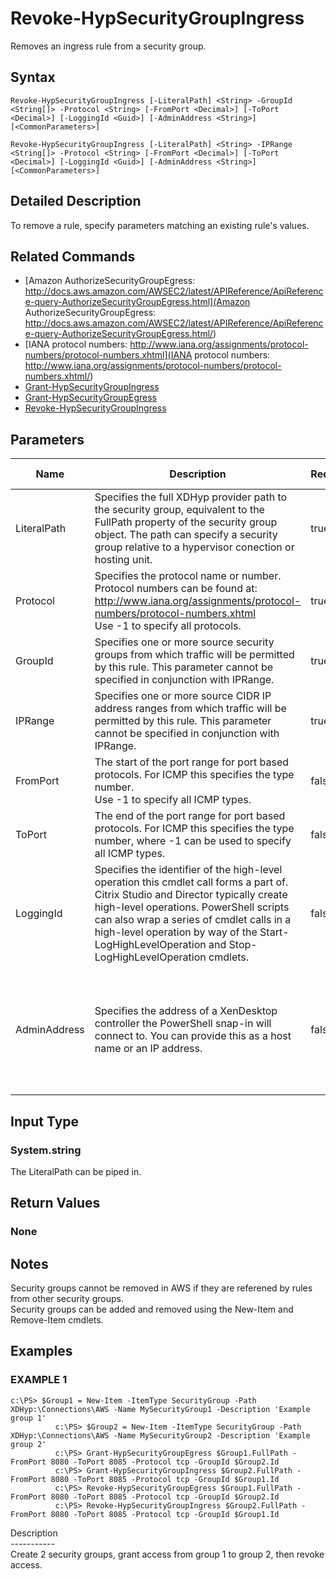 ﻿# Revoke-HypSecurityGroupIngress

   Removes an ingress rule from a security group.

## Syntax
```
Revoke-HypSecurityGroupIngress [-LiteralPath] <String> -GroupId <String[]> -Protocol <String> [-FromPort <Decimal>] [-ToPort <Decimal>] [-LoggingId <Guid>] [-AdminAddress <String>] [<CommonParameters>]

Revoke-HypSecurityGroupIngress [-LiteralPath] <String> -IPRange <String[]> -Protocol <String> [-FromPort <Decimal>] [-ToPort <Decimal>] [-LoggingId <Guid>] [-AdminAddress <String>] [<CommonParameters>]
```

## Detailed Description
   To remove a rule, specify parameters matching an existing rule's values.

## Related Commands
  * [Amazon AuthorizeSecurityGroupEgress: http://docs.aws.amazon.com/AWSEC2/latest/APIReference/ApiReference-query-AuthorizeSecurityGroupEgress.html](Amazon AuthorizeSecurityGroupEgress: http://docs.aws.amazon.com/AWSEC2/latest/APIReference/ApiReference-query-AuthorizeSecurityGroupEgress.html/)
  * [IANA protocol numbers: http://www.iana.org/assignments/protocol-numbers/protocol-numbers.xhtml](IANA protocol numbers: http://www.iana.org/assignments/protocol-numbers/protocol-numbers.xhtml/)
  * [Grant-HypSecurityGroupIngress](Grant-HypSecurityGroupIngress/)
  * [Grant-HypSecurityGroupEgress](Grant-HypSecurityGroupEgress/)
  * [Revoke-HypSecurityGroupIngress](Revoke-HypSecurityGroupIngress/)
## Parameters

| Name   | Description | Required? | Pipeline Input | Default Value |
| --- | --- | --- | --- | --- |
| LiteralPath | Specifies the full XDHyp provider path to the security group, equivalent to the FullPath property of the security group object. The path can specify a security group relative to a hypervisor conection or hosting unit. | true | true (ByValue) |  |
| Protocol | Specifies the protocol name or number. Protocol numbers can be found at: http://www.iana.org/assignments/protocol-numbers/protocol-numbers.xhtml<br>Use -1 to specify all protocols. | true | false |  |
| GroupId | Specifies one or more source security groups from which traffic will be permitted by this rule. This parameter cannot be specified in conjunction with IPRange. | true | false |  |
| IPRange | Specifies one or more source CIDR IP address ranges from which traffic will be permitted by this rule. This parameter cannot be specified in conjunction with IPRange. | true | false |  |
| FromPort | The start of the port range for port based protocols. For ICMP this specifies the type number.<br>Use -1 to specify all ICMP types. | false | false | 0 |
| ToPort | The end of the port range for port based protocols. For ICMP this specifies the type number, where -1 can be used to specify all ICMP types. | false | false | 0 |
| LoggingId | Specifies the identifier of the high-level operation this cmdlet call forms a part of. Citrix Studio and Director typically create high-level operations. PowerShell scripts can also wrap a series of cmdlet calls in a high-level operation by way of the Start-LogHighLevelOperation and Stop-LogHighLevelOperation cmdlets. | false | false |  |
| AdminAddress | Specifies the address of a XenDesktop controller the PowerShell snap-in will connect to. You can provide this as a host name or an IP address. | false | false | Localhost. Once a value is provided by any cmdlet, this value becomes the default. |

## Input Type
### System.string
   The LiteralPath can be piped in.
## Return Values
### None
   ## Notes
   Security groups cannot be removed in AWS if they are referened by rules from other security groups.<br>    Security groups can be added and removed using the New-Item and Remove-Item cmdlets.
## Examples

### EXAMPLE 1
```
c:\PS> $Group1 = New-Item -ItemType SecurityGroup -Path XDHyp:\Connections\AWS -Name MySecurityGroup1 -Description 'Example group 1'
          c:\PS> $Group2 = New-Item -ItemType SecurityGroup -Path XDHyp:\Connections\AWS -Name MySecurityGroup2 -Description 'Example group 2'
          c:\PS> Grant-HypSecurityGroupEgress $Group1.FullPath -FromPort 8080 -ToPort 8085 -Protocol tcp -GroupId $Group2.Id
          c:\PS> Grant-HypSecurityGroupIngress $Group2.FullPath -FromPort 8080 -ToPort 8085 -Protocol tcp -GroupId $Group1.Id
          c:\PS> Revoke-HypSecurityGroupEgress $Group1.FullPath -FromPort 8080 -ToPort 8085 -Protocol tcp -GroupId $Group2.Id
          c:\PS> Revoke-HypSecurityGroupIngress $Group2.FullPath -FromPort 8080 -ToPort 8085 -Protocol tcp -GroupId $Group1.Id
```
   Description<br>-----------<br>Create 2 security groups, grant access from group 1 to group 2, then revoke access.
